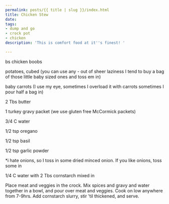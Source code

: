 ```yaml
---
permalink: posts/{{ title | slug }}/index.html
title: Chicken Stew
date: 
tags:
- dump and go
- crock pot
- chicken
description: 'This is comfort food at it''s finest! '

---
```

bs chicken boobs

potatoes, cubed (you can use any - out of sheer laziness I tend to buy a bag of those little baby sized ones and toss em in)

baby carrots (I use my eye, sometimes I overload it with carrots sometimes I pour half a bag in)

2 Tbs butter

1 turkey gravy packet (we use gluten free McCormick packets)

3/4 C water

1/2 tsp oregano

1/2 tsp basil

1/2 tsp garlic powder

\*i hate onions, so I toss in some dried minced onion. If you like onions, toss some in

1/4 C water with 2 Tbs cornstarch mixed in

Place meat and veggies in the crock. Mix spices and gravy and water together in a bowl, and pour over meat and veggies. Cook on low anywhere from 7-9hrs. Add cornstarch slurry, stir 'til thickened, and serve.